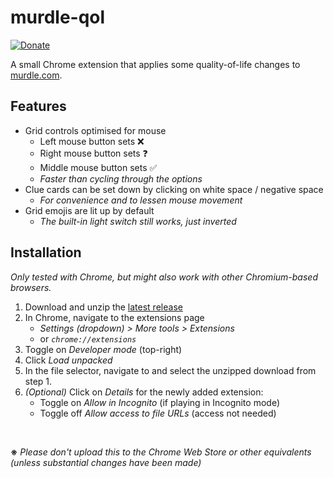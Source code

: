 # murdle-qol
[![Donate](https://img.shields.io/badge/Donate-PayPal-brightgreen.svg)](https://www.paypal.com/donate?hosted_button_id=NYFKAS24D4MJS)

A small Chrome extension that applies some quality-of-life changes to [murdle.com](https://murdle.com).

## Features
- Grid controls optimised for mouse
    - Left mouse button sets ❌
    - Right mouse button sets ❓
    - Middle mouse button sets ✅
    - *Faster than cycling through the options*
- Clue cards can be set down by clicking on white space / negative space
    - *For convenience and to lessen mouse movement*
- Grid emojis are lit up by default
    - *The built-in light switch still works, just inverted*

## Installation
*Only tested with Chrome, but might also work with other Chromium-based browsers.*
1. Download and unzip the [latest release](https://github.com/itsschwer/murdle-qol/releases)
2. In Chrome, navigate to the extensions page
    - *Settings (dropdown) \> More tools > Extensions*
    - or *`chrome://extensions`*
3. Toggle on *Developer mode*  (top-right)
4. Click *Load unpacked*
5. In the file selector, navigate to and select the unzipped download from step 1.
6. *(Optional)* Click on *Details* for the newly added extension:
    - Toggle on *Allow in Incognito* (if playing in Incognito mode)
    - Toggle off *Allow access to file URLs* (access not needed)

<br/>

**※** *Please don't upload this to the Chrome Web Store or other equivalents (unless substantial changes have been made)*
